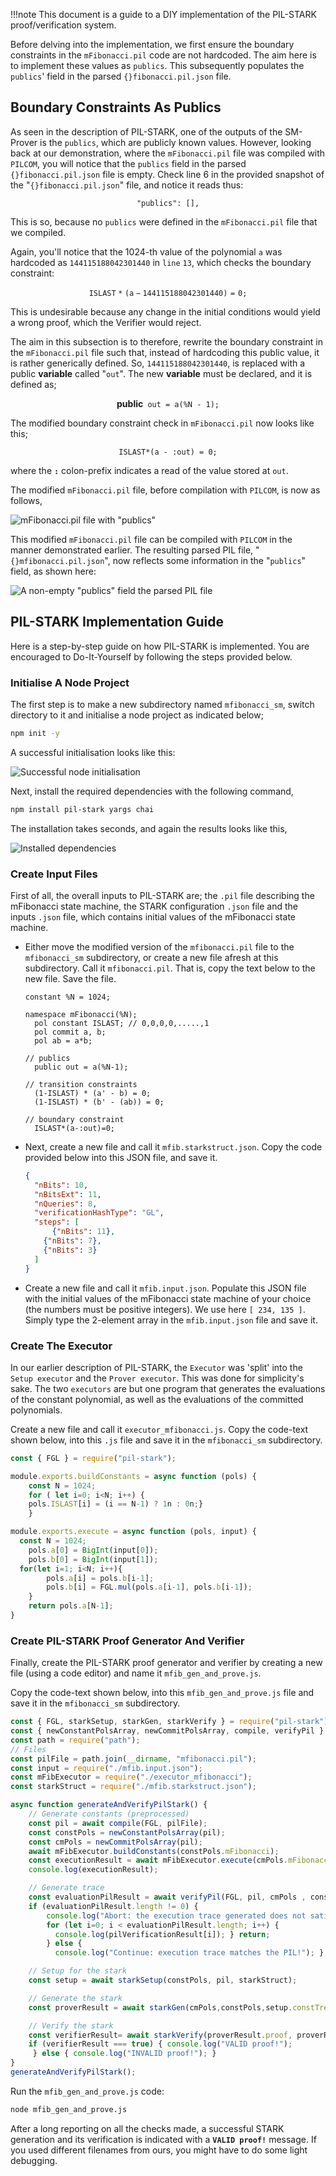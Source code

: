 
!!!note
    This document is a guide to a DIY implementation of the PIL-STARK proof/verification system.


Before delving into the implementation, we first ensure the boundary constraints in the  $\texttt{mFibonacci.pil}$ code are not hardcoded. The aim here is to implement these values as $\texttt{publics}$. This subsequently populates the $\texttt{publics}$' field in the parsed $\texttt{\{ \} fibonacci.pil.json}$ file.

## Boundary Constraints As Publics

As seen in the description of PIL-STARK, one of the outputs of the SM-Prover is the $\texttt{publics}$, which are publicly known values. However, looking back at our demonstration, where the $\texttt{mFibonacci.pil}$ file was compiled with $\texttt{PILCOM}$, you will notice that the $\texttt{publics}$ field in the parsed $\texttt{\{ \} fibonacci.pil.json}$ file is empty. Check $\text{line 6}$ in the provided snapshot of the "$\texttt{\{ \} fibonacci.pil.json}$" file, and notice it reads thus:

$$
\texttt{"publics": [],}
$$

This is so, because no $\texttt{publics}$ were defined in the $\texttt{mFibonacci.pil}$ file that we compiled.

Again, you'll notice that the 1024-th value of the polynomial $\texttt{a}$ was hardcoded as $\mathtt{144115188042301440}$ in $\texttt{line}$ $\texttt{13}$, which checks the boundary constraint:

$$
\mathtt{ISLAST*(a - 144115188042301440) = 0;}
$$

This is undesirable because any change in the initial conditions would yield a wrong proof, which the Verifier would reject.

The aim in this subsection is to therefore, rewrite the boundary constraint in the $\texttt{mFibonacci.pil}$ file such that, instead of hardcoding this public value, it is rather generically defined. So, $\mathtt{144115188042301440}$, is replaced with a public **variable** called "$\texttt{out}$". The new **variable** must be declared, and it is defined as;

$$
\textbf{public} \texttt{ out = a(\%N - 1);}
$$

The modified boundary constraint check in  $\texttt{mFibonacci.pil}$ now looks like this;

$$
\texttt{ISLAST*(a - :out) = 0;}
$$

where the  **` : `**  colon-prefix indicates a read of the value stored at $\texttt{out}$.

The modified $\texttt{mFibonacci.pil}$ file, before compilation with $\texttt{PILCOM}$, is now as follows,

![mFibonacci.pil file with "publics"](../../img/zkvm/fib17-mfib-pil-w-pubs.png)

This modified $\texttt{mFibonacci.pil}$ file can be compiled with $\texttt{PILCOM}$ in the manner demonstrated earlier. The resulting parsed PIL file, "$\texttt{\{ \} mfibonacci.pil.json}$", now reflects some information in the "$\texttt{publics}$" field, as shown here:

![A non-empty "publics" field the parsed PIL file ](../../img/zkvm/fib18-non-empt-pubs-field.png)

## PIL-STARK Implementation Guide

Here is a step-by-step guide on how PIL-STARK is implemented. You are encouraged to Do-It-Yourself by following the steps provided below.

### Initialise A Node Project

The first step is to make a new subdirectory named `mfibonacci_sm`, switch directory to it and initialise a node project as indicated below;

```bash
npm init -y
```

A successful initialisation looks like this:

![Successful node initialisation](../../img/zkvm/fib19-init-node-project.png) 

Next, install the required dependencies with the following command,

```bash
npm install pil-stark yargs chai
```

The installation takes seconds, and again the results looks like this,

![Installed dependencies](../../img/zkvm/fib20-dependncs-install-mfib.png)

### Create Input Files

First of all, the overall inputs to PIL-STARK are; the $\texttt{.pil}$ file describing the mFibonacci state machine, the STARK configuration $\texttt{.json}$ file and the inputs $\texttt{.json}$ file, which contains initial values of the mFibonacci state machine.

- Either move the modified version of the $\texttt{mfibonacci.pil}$ file to the $\mathtt{mfibonacci\_sm}$ subdirectory, or create a new file afresh at this subdirectory. Call it $\texttt{mfibonacci.pil}$. That is, copy the text below to the new file. Save the file.

  ```pil title="mfibonacci.pil"
  constant %N = 1024;
  
  namespace mFibonacci(%N);
    pol constant ISLAST; // 0,0,0,0,.....,1 
    pol commit a, b;
    pol ab = a*b;

  // publics
  	public out = a(%N-1);

  // transition constraints
  	(1-ISLAST) * (a' - b) = 0;
  	(1-ISLAST) * (b' - (ab)) = 0;

  // boundary constraint
    ISLAST*(a-:out)=0;              
  ```

- Next, create a new file and call it `mfib.starkstruct.json`. Copy the code provided below into this JSON file, and save it.

  ```json
  {
    "nBits": 10,
    "nBitsExt": 11,
    "nQueries": 8, 
    "verificationHashType": "GL", 
    "steps": [
    	{"nBits": 11}, 
      {"nBits": 7}, 
      {"nBits": 3}
  	]
  }
  ```

- Create a new file and call it `mfib.input.json`. Populate this JSON file with the initial values of the mFibonacci state machine of your choice (the numbers must be positive integers). We use here $\texttt{[ 234, 135 ]}$. Simply type the 2-element array in the `mfib.input.json` file and save it.

### Create The Executor

In our earlier description of PIL-STARK, the $\texttt{Executor}$ was 'split' into the $\texttt{Setup} \texttt{ executor}$ and the $\texttt{Prover } \texttt{executor}$. This was done for simplicity's sake. The two $\texttt{executors}$ are but one program that generates the evaluations of the constant polynomial, as well as the evaluations of the committed polynomials.

Create a new file and call it  `executor_mfibonacci.js`. Copy the code-text shown below, into this `.js` file and save it in the `mfibonacci_sm` subdirectory.

```js title="executor_mfibonacci.js"
const { FGL } = require("pil-stark");

module.exports.buildConstants = async function (pols) {
	const N = 1024;
	for ( let i=0; i<N; i++) { 
  	pols.ISLAST[i] = (i == N-1) ? 1n : 0n;}
    }

module.exports.execute = async function (pols, input) { 
  const N = 1024;
	pols.a[0] = BigInt(input[0]);
	pols.b[0] = BigInt(input[1]); 
  for(let i=1; i<N; i++){
		pols.a[i] = pols.b[i-1];
		pols.b[i] = FGL.mul(pols.a[i-1], pols.b[i-1]);
	}
	return pols.a[N-1];
}
```

### Create PIL-STARK Proof Generator And Verifier

Finally, create the PIL-STARK proof generator and verifier by creating a new file (using a code editor) and name it `mfib_gen_and_prove.js`. 

Copy the code-text shown below, into this `mfib_gen_and_prove.js` file and save it in the `mfibonacci_sm` subdirectory.

```js
const { FGL, starkSetup, starkGen, starkVerify } = require("pil-stark");
const { newConstantPolsArray, newCommitPolsArray, compile, verifyPil } = require("pilcom");
const path = require("path");
// Files
const pilFile = path.join(__dirname, "mfibonacci.pil");
const input = require("./mfib.input.json");
const mFibExecutor = require("./executor_mfibonacci");
const starkStruct = require("./mfib.starkstruct.json");

async function generateAndVerifyPilStark() {
    // Generate constants (preprocessed)
    const pil = await compile(FGL, pilFile);
    const constPols = newConstantPolsArray(pil);
    const cmPols = newCommitPolsArray(pil);
    await mFibExecutor.buildConstants(constPols.mFibonacci);
    const executionResult = await mFibExecutor.execute(cmPols.mFibonacci, input); 
    console.log(executionResult);

    // Generate trace
    const evaluationPilResult = await verifyPil(FGL, pil, cmPols , constPols); 
  	if (evaluationPilResult.length != 0) {
        console.log("Abort: the execution trace generated does not satisfy the PIL description!"); 
        for (let i=0; i < evaluationPilResult.length; i++) {
          console.log(pilVerificationResult[i]); } return;
     	} else { 
          console.log("Continue: execution trace matches the PIL!"); }

    // Setup for the stark
    const setup = await starkSetup(constPols, pil, starkStruct);

    // Generate the stark
    const proverResult = await starkGen(cmPols,constPols,setup.constTree,setup.starkInfo);

    // Verify the stark
    const verifierResult= await starkVerify(proverResult.proof, proverResult.publics, setup.constRoot,setup.starkInfo);
    if (verifierResult === true) { console.log("VALID proof!");
     } else { console.log("INVALID proof!"); }
}
generateAndVerifyPilStark();
```

Run the `mfib_gen_and_prove.js` code:

```bash
node mfib_gen_and_prove.js
```

After a long reporting on all the checks made, a successful STARK generation and its verification is indicated with a **$\texttt{VALID proof!}$** message. If you used different filenames from ours, you might have to do some light debugging.

